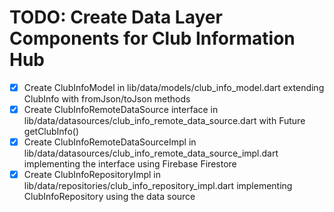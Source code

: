 # TODO: Create Data Layer Components for Club Information Hub

- [x] Create ClubInfoModel in lib/data/models/club_info_model.dart extending ClubInfo with fromJson/toJson methods
- [x] Create ClubInfoRemoteDataSource interface in lib/data/datasources/club_info_remote_data_source.dart with Future<ClubInfoModel> getClubInfo()
- [x] Create ClubInfoRemoteDataSourceImpl in lib/data/datasources/club_info_remote_data_source_impl.dart implementing the interface using Firebase Firestore
- [x] Create ClubInfoRepositoryImpl in lib/data/repositories/club_info_repository_impl.dart implementing ClubInfoRepository using the data source
